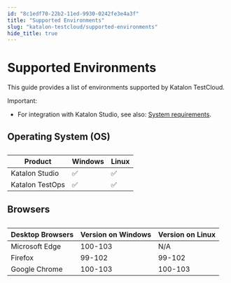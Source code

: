```yaml
---
id: "8c1edf70-22b2-11ed-9930-0242fe3e4a3f"
title: "Supported Environments"
slug: "katalon-testcloud/supported-environments"
hide_title: true
---
```


# <a id="id" class="anchor_top_offset"/><a id="ariaid-title1" class="anchor_top_offset"/>Supported Environments

<p xmlns="http://www.w3.org/1999/xhtml" className="p">This guide provides a list of environments supported by Katalon   TestCloud.</p> 
<div xmlns="http://www.w3.org/1999/xhtml" className="note important note_important"><span className="note__title">Important:</span> <ul className="ul"><li className="li"><p className="p">For integration with Katalon Studio, see also: <a className="xref" href="/docs/katalon-studio-enterprise/release-notes/supported-environments#id_1">System
          requirements</a>.</p></li></ul>
</div>
    

## <a id="id_1" class="anchor_top_offset"/>Operating System (OS)

    
      
<table xmlns="http://www.w3.org/1999/xhtml" className="table"><caption /><thead className="thead">     <tr className>       <th className="entry anchor_top_offset" id="id_1__entry__1">Product</th>       <th className="entry anchor_top_offset" id="id_1__entry__2">Windows</th>       <th className="entry anchor_top_offset" id="id_1__entry__3">Linux</th>     </tr>   </thead><tbody className="tbody">     <tr className>       <td className="entry" headers="id_1__entry__1 id_1__entry__2 id_1__entry__3 ">Katalon Studio</td>       <td className="entry" headers="id_1__entry__1 id_1__entry__2 id_1__entry__3 ">✅</td>       <td className="entry" headers="id_1__entry__1 id_1__entry__2 id_1__entry__3 ">✅</td>     </tr>     <tr className>       <td className="entry" headers="id_1__entry__1 id_1__entry__2 id_1__entry__3 ">Katalon TestOps</td>       <td className="entry" headers="id_1__entry__1 id_1__entry__2 id_1__entry__3 ">✅</td>       <td className="entry" headers="id_1__entry__1 id_1__entry__2 id_1__entry__3 ">✅</td>     </tr>   </tbody></table> 
    
  

## <a id="id_2" class="anchor_top_offset"/>Browsers

<table xmlns="http://www.w3.org/1999/xhtml" className="table"><caption /><thead className="thead"><tr className><th className="entry anchor_top_offset" id="id_2__entry__1">Desktop Browsers</th><th className="entry anchor_top_offset" id="id_2__entry__2">Version on Windows</th><th className="entry anchor_top_offset" id="id_2__entry__3">Version on Linux</th></tr></thead><tbody className="tbody"><tr className><td className="entry" headers="id_2__entry__1 id_2__entry__2 id_2__entry__3 ">Microsoft Edge</td><td className="entry" headers="id_2__entry__1 id_2__entry__2 id_2__entry__3 ">100-103</td><td className="entry" headers="id_2__entry__1 id_2__entry__2 id_2__entry__3 ">N/A</td></tr><tr className><td className="entry" headers="id_2__entry__1 id_2__entry__2 id_2__entry__3 ">Firefox</td><td className="entry" headers="id_2__entry__1 id_2__entry__2 id_2__entry__3 ">99-102</td><td className="entry" headers="id_2__entry__1 id_2__entry__2 id_2__entry__3 ">99-102</td></tr><tr className><td className="entry" headers="id_2__entry__1 id_2__entry__2 id_2__entry__3 ">Google Chrome</td><td className="entry" headers="id_2__entry__1 id_2__entry__2 id_2__entry__3 ">100-103</td><td className="entry" headers="id_2__entry__1 id_2__entry__2 id_2__entry__3 ">100-103</td></tr></tbody></table> 
